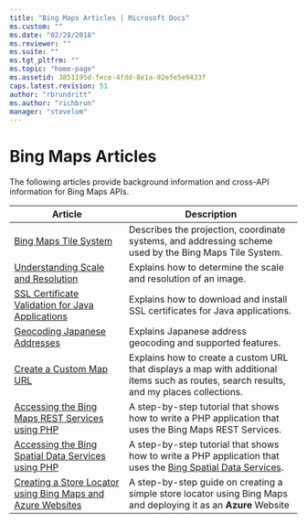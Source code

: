```yaml
---
title: "Bing Maps Articles | Microsoft Docs"
ms.custom: ""
ms.date: "02/28/2018"
ms.reviewer: ""
ms.suite: ""
ms.tgt_pltfrm: ""
ms.topic: "home-page"
ms.assetid: 3851195d-fece-4fdd-8e1a-92efe5e9433f
caps.latest.revision: 51
author: "rbrundritt"
ms.author: "richbrun"
manager: "stevelom"
---
```

# Bing Maps Articles
The following articles provide background information and cross-API information for Bing Maps APIs.  
  
|Article|Description|  
|-------------|-----------------|  
|[Bing Maps Tile System](../articles/bing-maps-tile-system.md)|Describes the projection, coordinate systems, and addressing scheme used by the Bing Maps Tile System.|  
|[Understanding Scale and Resolution](../articles/understanding-scale-and-resolution.md)|Explains how to determine the scale and resolution of an image.|  
|[SSL Certificate Validation for Java Applications](../articles/ssl-certificate-validation-for-java-applications.md)|Explains how to download and install SSL certificates for Java applications.|  
|[Geocoding Japanese Addresses](../articles/geocoding-japanese-addresses.md)|Explains Japanese address geocoding and supported features.|  
|[Create a Custom Map URL](../articles/create-a-custom-map-url.md)|Explains how to create a custom URL that displays a map with additional items such as routes, search results, and my places collections.|  
|[Accessing the Bing Maps REST Services using PHP](../articles/accessing-the-bing-maps-rest-services-using-php.md)|A step-by-step tutorial that shows how to write a PHP application that uses the Bing Maps REST Services.|  
|[Accessing the Bing Spatial Data Services using PHP](../articles/accessing-the-bing-spatial-data-services-using-php.md)|A step-by-step tutorial that shows how to write a PHP application that uses the [Bing Spatial Data Services](../articles/includes/bm-spatialapi-product-name-md.md).|  
|[Creating a Store Locator using Bing Maps and Azure Websites](../articles/creating-a-store-locator-using-bing-maps-and-azure-websites.md)|A step-by-step guide on creating a simple store locator using Bing Maps and deploying it as an **Azure** Website|